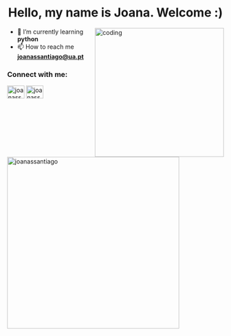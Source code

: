 <h1 align="center">Hello, my name is Joana. Welcome :)</h1>

<img align="right" alt="coding" width="300" src="https://im5.ezgif.com/tmp/ezgif-5-86c2b7956f.gif">

- 🌱 I’m currently learning **python** 
- 📫 How to reach me **joanassantiago@ua.pt**

<h3 align="left">Connect with me:</h3>
<p align="left">
<a href="https://twitter.com/joanassantiago" target="blank"><img align="center" src="https://raw.githubusercontent.com/rahuldkjain/github-profile-readme-generator/master/src/images/icons/Social/twitter.svg" alt="joanassantiago" height="30" width="40" /></a>
<a href="https://instagram.com/joanassantiago" target="blank"><img align="center" src="https://raw.githubusercontent.com/rahuldkjain/github-profile-readme-generator/master/src/images/icons/Social/instagram.svg" alt="joanassantiago" height="30" width="40" /></a>
</p>

<p>&nbsp;<img align="center" width="400" src="https://github-readme-stats.vercel.app/api?username=joanassantiago&show_icons=true&theme=dark&locale=en" alt="joanassantiago" /></p>

